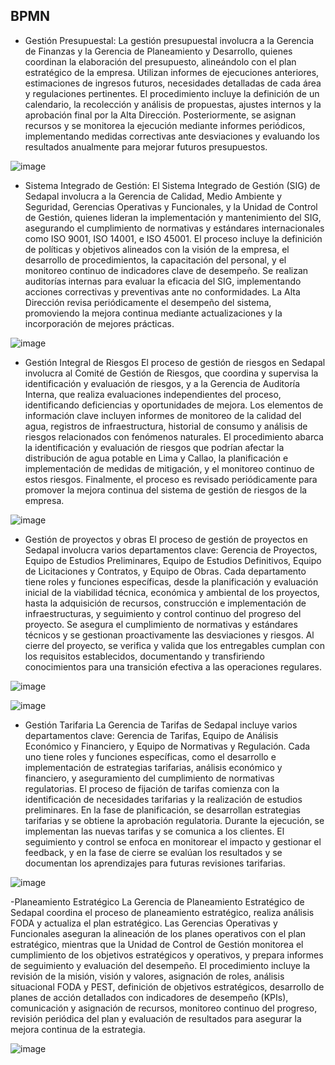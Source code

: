 ## BPMN
- Gestión Presupuestal:
La gestión presupuestal involucra a la Gerencia de Finanzas y la Gerencia de Planeamiento y Desarrollo, quienes coordinan la elaboración del presupuesto, alineándolo con el plan estratégico de la empresa. Utilizan informes de ejecuciones anteriores, estimaciones de ingresos futuros, necesidades detalladas de cada área y regulaciones pertinentes. El procedimiento incluye la definición de un calendario, la recolección y análisis de propuestas, ajustes internos y la aprobación final por la Alta Dirección. Posteriormente, se asignan recursos y se monitorea la ejecución mediante informes periódicos, implementando medidas correctivas ante desviaciones y evaluando los resultados anualmente para mejorar futuros presupuestos.

![image](https://github.com/user-attachments/assets/dffac21c-0c2e-4578-954e-5f1035a5059a)


- Sistema Integrado de Gestión:
El Sistema Integrado de Gestión (SIG) de Sedapal involucra a la Gerencia de Calidad, Medio Ambiente y Seguridad, Gerencias Operativas y Funcionales, y la Unidad de Control de Gestión, quienes lideran la implementación y mantenimiento del SIG, asegurando el cumplimiento de normativas y estándares internacionales como ISO 9001, ISO 14001, e ISO 45001. El proceso incluye la definición de políticas y objetivos alineados con la visión de la empresa, el desarrollo de procedimientos, la capacitación del personal, y el monitoreo continuo de indicadores clave de desempeño. Se realizan auditorías internas para evaluar la eficacia del SIG, implementando acciones correctivas y preventivas ante no conformidades. La Alta Dirección revisa periódicamente el desempeño del sistema, promoviendo la mejora continua mediante actualizaciones y la incorporación de mejores prácticas.

![image](https://github.com/user-attachments/assets/75cf86f6-6f84-49bb-a6c2-a28cd7e3cc79)

- Gestión Integral de Riesgos
El proceso de gestión de riesgos en Sedapal involucra al Comité de Gestión de Riesgos, que coordina y supervisa la identificación y evaluación de riesgos, y a la Gerencia de Auditoría Interna, que realiza evaluaciones independientes del proceso, identificando deficiencias y oportunidades de mejora. Los elementos de información clave incluyen informes de monitoreo de la calidad del agua, registros de infraestructura, historial de consumo y análisis de riesgos relacionados con fenómenos naturales. El procedimiento abarca la identificación y evaluación de riesgos que podrían afectar la distribución de agua potable en Lima y Callao, la planificación e implementación de medidas de mitigación, y el monitoreo continuo de estos riesgos. Finalmente, el proceso es revisado periódicamente para promover la mejora continua del sistema de gestión de riesgos de la empresa.

![image](https://github.com/user-attachments/assets/ecad3f80-e222-4d37-bb7c-57862b88d7bb)

- Gestión de proyectos y obras
El proceso de gestión de proyectos en Sedapal involucra varios departamentos clave: Gerencia de Proyectos, Equipo de Estudios Preliminares, Equipo de Estudios Definitivos, Equipo de Licitaciones y Contratos, y Equipo de Obras. Cada departamento tiene roles y funciones específicas, desde la planificación y evaluación inicial de la viabilidad técnica, económica y ambiental de los proyectos, hasta la adquisición de recursos, construcción e implementación de infraestructuras, y seguimiento y control continuo del progreso del proyecto. Se asegura el cumplimiento de normativas y estándares técnicos y se gestionan proactivamente las desviaciones y riesgos. Al cierre del proyecto, se verifica y valida que los entregables cumplan con los requisitos establecidos, documentando y transfiriendo conocimientos para una transición efectiva a las operaciones regulares.

![image](https://github.com/user-attachments/assets/f6341c1d-247b-4b4a-b06f-765a89b886b8)

![image](https://github.com/user-attachments/assets/9cbdff2b-90ca-4038-bd58-1ab43a25a696)

- Gestión Tarifaria
La Gerencia de Tarifas de Sedapal incluye varios departamentos clave: Gerencia de Tarifas, Equipo de Análisis Económico y Financiero, y Equipo de Normativas y Regulación. Cada uno tiene roles y funciones específicas, como el desarrollo e implementación de estrategias tarifarias, análisis económico y financiero, y aseguramiento del cumplimiento de normativas regulatorias. El proceso de fijación de tarifas comienza con la identificación de necesidades tarifarias y la realización de estudios preliminares. En la fase de planificación, se desarrollan estrategias tarifarias y se obtiene la aprobación regulatoria. Durante la ejecución, se implementan las nuevas tarifas y se comunica a los clientes. El seguimiento y control se enfoca en monitorear el impacto y gestionar el feedback, y en la fase de cierre se evalúan los resultados y se documentan los aprendizajes para futuras revisiones tarifarias.

![image](https://github.com/user-attachments/assets/67938946-ac37-4048-8a4b-d79e7a2cf064)

-Planeamiento Estratégico
La Gerencia de Planeamiento Estratégico de Sedapal coordina el proceso de planeamiento estratégico, realiza análisis FODA y actualiza el plan estratégico. Las Gerencias Operativas y Funcionales aseguran la alineación de los planes operativos con el plan estratégico, mientras que la Unidad de Control de Gestión monitorea el cumplimiento de los objetivos estratégicos y operativos, y prepara informes de seguimiento y evaluación del desempeño. El procedimiento incluye la revisión de la misión, visión y valores, asignación de roles, análisis situacional FODA y PEST, definición de objetivos estratégicos, desarrollo de planes de acción detallados con indicadores de desempeño (KPIs), comunicación y asignación de recursos, monitoreo continuo del progreso, revisión periódica del plan y evaluación de resultados para asegurar la mejora continua de la estrategia.

![image](https://github.com/user-attachments/assets/3cfc11a3-5ce0-458c-ae5b-862e776d94c2)

